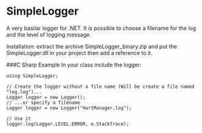 # SimpleLogger
A very basilar logger for .NET. It is possible to choose a filename for the log and the level of logging message.

Installation: extract the archive SimpleLogger_binary.zip and put the SimpleLogger.dll in your project then add a reference to it.

###C Sharp Example
In your class include the logger:

    using SimpleLogger;
    
    // Create the logger without a file name (Will be create a file named "log.log")...
    Logger logger = new Logger();
    // ...or specify a filename
    Logger logger = new Logger("HartManager.log");
    
    // Use it
    logger.log(Logger.LEVEL.ERROR, e.StackTrace);
